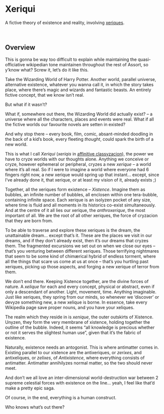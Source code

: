 # Xeriqui

A fictive theory of existence and reality, involving [xeriques](xeriques.md).


<br>


## Overview

This is gonna be way too difficult to explain while maintaining the quasi-officiative wikipedian tone maintainen throughout the rest of Assort, so y’know what? Screw it, let’s do it like this.

Take the Wizarding World of Harry Potter. Another world, parallel universe, alternative existence, whatever you wanna call it, in which the story takes place, where there’s magic and wizards and fantastic beasts. An entirely fictive concept, that we know isn’t real.

But what if it wasn’t?

What if, somewhere out there, the Wizarding World did actually exist? – a universe where all the characters, places and events were real. What if all the fictive worlds our favourite novels are setten in existed?

And why stop there – every book, film, comic, absant-minded doodling in the back of a kid’s book, every fleeting *thought*, could spark the birth of a new world.

This is what I call *Xeriqui* (*xeriqis* in [affinitive classyzacion]()), the power we have to cryze worlds with our thoughts alone. Anything we conceive or cryze, however ephemeral or peripheral, cryzes a new *xerique* – a world where it’s all real. So if I were to imagine a world where everyone had 6 fingers right now, a new xerique would spring up that instant... except, since I’ve already done it, that xerique, or at least my vision of it, already exists ;)

Together, all the xeriques form existence – *Xistence*. Imagine them as bubbles, an infinite number of bubbles, all enclosen within one tera-bubble, containing infinite space. Each xerique is an isolyzen pocket of any size, where time is fluid and all moments in its historics co-exist simultaneously. And at the centre of it all lies our xerique, the *anthroxerique*, the most important of all. We are the root of all other xeriques, the force of cryzacion that they are born from.

To be able to traverse and explore these xeriques is the dream, the unattainable dream... except that’s it. These are the places we visit in our dreams, and if they don’t already exist, then it’s our dreams that cryzes them. The fragmented excursions we set out on when we close our eyes – that’s you venturing between different xeriques. Those terrifying nightmares that seem to be some kind of chimærical hybrid of endless torment, where all the things that scare us come at us at once – that’s you hurtling past xeriques, picking up those aspects, and forging a new xerique of terror from them.

We don’t end there. Keeping Xistence together, are the divine forces of nature. A *xelique* for each and every concept, physical or abstract, even if only a descendant of another. Light, movement, time. Anything imaginable. Just like xeriques, they spring from our minds, so whenever we ‘discover’ or devyze something new, a new xelique is borne. In essence, take every Wikipedia page save proper nouns, and you have your xeliques.

The realm which they reside in is *xenique*, the outer outskirts of Xistence. Unyzen, they form the very membrane of xistence, holding together the outline of the bubble. Indeed, it seems “all knowledge is precious whether or not it serves the slightest human use”, given that it’s the fabric of existence.

Naturally, existence needs an antogonist. This is where antimatter comes in. Existing parallel to our xistence are the antixeriques, or *zerixes*, and antixeliques, or *zelixes*, of *Antixistence*, where everything consists of antimatter. Antimatter annihilyzes normal matter, so the two should never meet.

And don’t we all love an inter-dimensional world-destruction war between 2 supreme celestial forces with existence on the line... yeah, I feel like that’d make a pretty epic saga.

Of course, in the end, everything is a human construct.

Who knows what’s out there?
